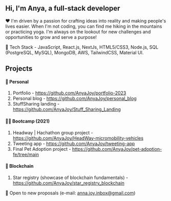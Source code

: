 ## Hi, I'm Anya, a full-stack developer
❤️ I'm driven by a passion for crafting ideas into reality and making people's lives easier. When I'm not coding, you can find me hiking in the mountains or practicing yoga. I'm always on the lookout for new challenges and opportunities to grow and serve a purpose!

🔮 Tech Stack -  JavaScript, React.js, NextJs, HTML5/CSS3, Node.js, SQL (PostgreSQL, MySQL), MongoDB, AWS, TailwindCSS, Material UI.

## Projects
#### 🌿 Personal
1. Portfolio - https://github.com/AnyaJoy/portfolio-2023
2. Personal blog - https://github.com/AnyaJoy/personal_blog
3. StuffSharing landing - https://github.com/AnyaJoy/Stuff_Sharing_Landing

#### 👩‍💻 Bootcamp (2021)
1. Headway | Hachathon group project - https://github.com/AnyaJoy/HeadWay-micromobility-vehicles
2. Tweeting app - https://github.com/AnyaJoy/tweeting-app
3. Final Pet Adoption project - https://github.com/AnyaJoy/pet-adoption-fe/tree/main

#### 🔑 Blockchain
1. Star registry (showcase of blockchain fundamentals) - https://github.com/AnyaJoy/star_registry_blockchain


💞️ Open to new proposals (e-mail: anna.joy.inbox@gmail.com)

